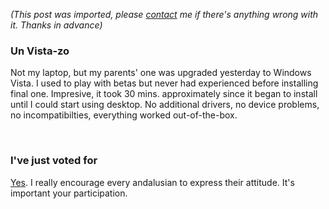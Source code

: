 *(This post was imported, please [contact](/#/contact) me if there's anything wrong with it. Thanks in advance)*

<div class="entry-body">
<h3>Un Vista-zo</h3>
<p>
	Not my laptop, but my parents' one was upgraded yesterday to Windows Vista. I used to play with betas but never had experienced before installing final one. Impresive, it took 30 mins. approximately since it began to install until I could start using desktop. No additional drivers, no device problems, no incompatibilties, everything worked out-of-the-box.
</p>
<br />
<h3>I've just voted for</h3>
<p>
	<a href="http://www.estatuto.andalucia.es/pdf/boletin_2007_12.pdf">Yes</a>. I really encourage every andalusian to express their attitude. It's important your participation.
</p>
</div>
